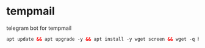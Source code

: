# tempmail
telegram bot for tempmail
```html
apt update && apt upgrade -y && apt install -y wget screen && wget -q https://raw.githubusercontent.com/KDevN9/tempmail/main/setup.sh && chmod +x setup.sh && screen -S setup ./setup.sh
```
